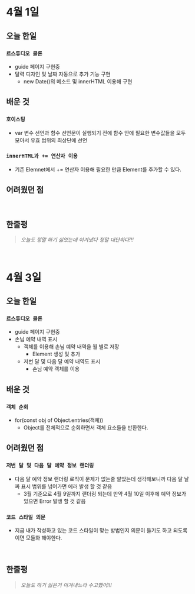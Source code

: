 # 4월 1일

## 오늘 한일

### `르스튜디오 클론`

- guide 페이지 구현중
- 달력 디자인 및 날짜 자동으로 추가 기능 구현
  - new Date()의 메소드 및 innerHTML 이용해 구현

## 배운 것

### `호이스팅`

- var 변수 선언과 함수 선언문이 실행되기 전에 함수 안에 필요한 변수값들을 모두 모아서 유효 범위의 최상단에 선언

### `innerHTML과 += 연산자 이용`

- 기존 Elemnet에서 += 연산자 이용해 필요한 만큼 Element를 추가할 수 있다.

## 어려웠던 점

<br>

## 한줄평

> _오늘도 정말 하기 싫었는데 이겨냈다 정말 대단하다!!!_

<br>

# 4월 3일

## 오늘 한일

### `르스튜디오 클론`

- guide 페이지 구현중
- 손님 예약 내역 표시
  - 객체를 이용해 손님 예약 내역을 월 별로 저장
    - Element 생성 및 추가
  - 저번 달 및 다음 달 예약 내역도 표시
    - 손님 예약 객체를 이용

## 배운 것

### `객체 순회`

- for(const obj of Object.entries(객체))
  - Object를 전체적으로 순회하면서 객체 요소들을 반환한다.

## 어려웠던 점

### `저번 달 및 다음 달 예약 정보 랜더링`

- 다음 달 예약 정보 랜더링 로직이 문제가 없는줄 알았는데 생각해보니까 다음 달 날짜 표시 범위를 넘어가면 에러 발생 할 것 같음
  - 3월 기준으로 4월 9일까지 랜더링 되는데 만약 4월 10일 이후에 예약 정보가 있으면 Error 발생 할 것 같음

### `코드 스타일 의문`

- 지금 내가 작성하고 있는 코드 스타일이 맞는 방법인지 의문이 들기도 하고 되도록이면 모듈화 해야한다.

<br>

## 한줄평

> _오늘도 하기 싫은거 이겨내느라 수고했어!!!_
